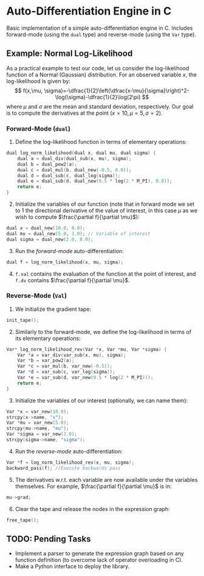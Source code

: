 # Auto-Differentiation Engine in C
Basic implementation of a simple auto-differentiation engine in C. Includes forward-mode (using the `dual` type) and reverse-mode (using the `Var` type).

## Example: Normal Log-Likelihood

As a practical example to test our code, let us consider the log-likelihood function of a Normal (Gaussian) distribution. For an observed variable $x$, the log-likelihood is given by:
$$
f(x,\mu, \sigma)=-\dfrac{1}{2}\left(\dfrac{x-\mu}{\sigma}\right)^2-\log(\sigma)-\dfrac{1}{2}\log(2\pi)
$$
where $\mu$ and $\sigma$ are the mean and standard deviation, respectively. Our goal is to compute the derivatives at the point $(x=10, \mu=5, \sigma=2)$.

### Forward-Mode (`dual`)

1) Define the log-likelihood function in terms of elementary operations:
```C
dual log_norm_likelihood(dual x, dual mu, dual sigma) {
    dual a = dual_div(dual_sub(x, mu), sigma);
    dual b = dual_pow2(a);
    dual c = dual_mul(b, dual_new(-0.5, 0.0));
    dual d = dual_sub(c, dual_log(sigma));
    dual e = dual_sub(d, dual_new(0.5 * log(2 * M_PI), 0.0));
    return e;
}
```
2) Initialize the variables of our function (note that in forward mode we set to 1 the directional derivative of the value of interest, in this case $\mu$ as we wish to compute $\frac{\partial f}{\partial \mu}$):
```C
dual x = dual_new(10.0, 0.0);
dual mu = dual_new(5.0, 1.0); // Variable of interest
dual sigma = dual_new(2.0, 0.0);
```
3) Run the *forward-mode* auto-differentiation:
```C
dual f = log_norm_likelihood(x, mu, sigma);
```
4) `f.val` contains the evaluation of the function at the point of interest, and `f.dv` contains $\frac{\partial f}{\partial \mu}$.

### Reverse-Mode (`Val`)
1) We initialize the gradient tape:
```C
init_tape();
```
2) Similarly to the forward-mode, we define the log-likelihood in terms of its elementary operations:
```C
Var* log_norm_likelihood_rev(Var *x, Var *mu, Var *sigma) {
    Var *a = var_div(var_sub(x, mu), sigma);
    Var *b = var_pow2(a);
    Var *c = var_mul(b, var_new(-0.5));
    Var *d = var_sub(c, var_log(sigma));
    Var *e = var_sub(d, var_new(0.5 * log(2 * M_PI)));
    return e;
}
```
3) Initialize the variables of our interest (optionally, we can name them):
```C
Var *x = var_new(10.0);
strcpy(x->name, "x");
Var *mu = var_new(5.0);
strcpy(mu->name, "mu");
Var *sigma = var_new(2.0);
strcpy(sigma->name, "sigma");
```
4) Run the *reverse-mode* auto-differentiation:
```C
Var *f = log_norm_likelihood_rev(x, mu, sigma);
backward_pass(f); //Execute backwards pass
```
5) The derivatives w.r.t. each variable are now available under the variables themselves. For example, $\frac{\partial f}{\partial \mu}$ is in:
```C
mu->grad;
```

6) Clear the tape and release the nodes in the expression graph:
```C
free_tape();
```

## TODO: Pending Tasks
* Implement a parser to generate the expression graph based on any function definition (to overcome lack of operator overloading in C).
* Make a Python interface to deploy the library.
